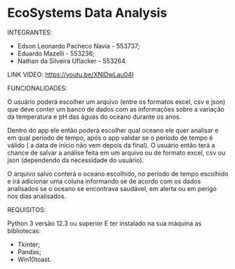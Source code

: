 # EcoSystems Data Analysis

INTEGRANTES:
- Edson Leonardo Pacheco Navia - 553737;
- Eduardo Mazelli - 553236;
- Nathan da Silveira Uflacker - 553264.

LINK VIDEO:
https://youtu.be/XNlDwLau04I

FUNCIONALIDADES:

O usuário poderá escolher um arquivo (entre os formatos excel, csv e json) que deve conter um banco de dados com as informações sobre a variação da temperatura e pH das águas do oceano durante os anos.

Dentro do app ele então poderá escolher qual oceano ele quer analisar e em qual período de tempo, após o app validar se o período de tempo é válido ( a data de início não vem depois da final). O usuário então terá a chance de salvar a análise feita em um arquivo ou de formato excel, csv ou json (dependendo da necessidade do usuário). 

O arquivo salvo conterá o oceano escolhido, no período de tempo escolhido e irá adicionar uma coluna informando se de acordo com os dados analisados se o oceano se encontrava saudável, em alerta ou em perigo nos dias analisados.


REQUISITOS:

Python 3 versão 12.3 ou superior
E ter instalado na sua máquina as bibliotecas:
- Tkinter;
- Pandas;
- Win10toast.
